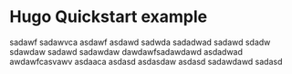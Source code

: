 # Hugo Quickstart example
sadawf
sadawvca
asdawf
asdawd
sadwda
sadadwad
sadawd
sdadw
sdawdaw
sadawd
sadawdaw
dawdawfsadawdawd
asdadwad
awdawfcasvawv
asdaaca
asdasd
asdasdaw
asdasd
sadawdawd
sadasd
